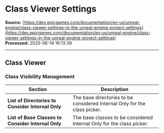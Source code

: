 # Class Viewer Settings

**Source:** [https://dev.epicgames.com/documentation/en-us/unreal-engine/class-viewer-settings-in-the-unreal-engine-project-settings](https://dev.epicgames.com/documentation/en-us/unreal-engine/class-viewer-settings-in-the-unreal-engine-project-settings)  
**Processed:** 2025-06-14 16:13:39

---

## Class Viewer

### Class Visibility Management

| **Section** | **Description** |
| --- | --- |
| **List of Directories to Consider Internal Only** | The base directories to be considered Internal Only for the class picker. |
| **List of Base Classes to Consider Internal Only** | The base classes to be considered Internal Only for the class picker. |